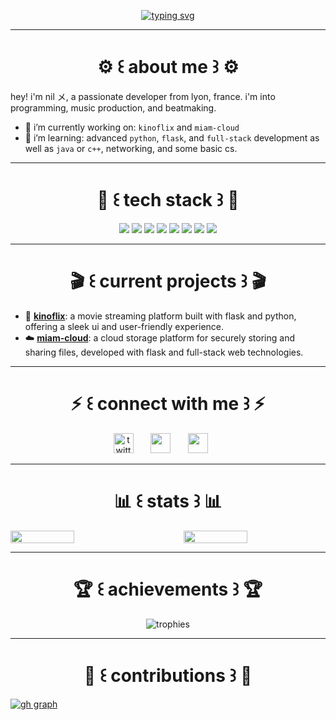<p align="center">
  <a href="https://git.io/typing-svg"><img src="https://readme-typing-svg.herokuapp.com?font=helvetica+neue&duration=4000&pause=2000&color=f70000&width=435&lines=%F0%9F%93%9D+welcome+to+nildontsleep's+github+%F0%9F%93%9D;%F0%9F%93%9D+enjoy+your+visit+and+leave+a+star+%F0%9F%93%9D" alt="typing svg" /></a>
</p>

---

<h1 align="center"> ⚙️ ꒰ about me ꒱ ⚙️ </h1>

hey! i'm nil メ, a passionate developer from lyon, france. i'm into programming, music production, and beatmaking.

- 🔭 i’m currently working on: `kinoflix` and `miam-cloud`
- 🌱 i’m learning: advanced `python`, `flask`, and `full-stack` development as well as `java` or `c++`, networking, and some basic cs.

---

<h1 align="center"> 🔧 ꒰ tech stack ꒱ 🔧 </h1>

<div align="center">
  <img src="https://img.shields.io/badge/python-00aaff?style=for-the-badge&logo=python&logoColor=white" />
  <img src="https://img.shields.io/badge/flask-00aaff?style=for-the-badge&logo=flask&logoColor=white" />
  <img src="https://img.shields.io/badge/html5-00aaff?style=for-the-badge&logo=html5&logoColor=white" />
  <img src="https://img.shields.io/badge/css3-00aaff?style=for-the-badge&logo=css3&logoColor=white" />
  <img src="https://img.shields.io/badge/linux-00aaff?style=for-the-badge&logo=linux&logoColor=white" />
  <img src="https://img.shields.io/badge/javascript-00aaff?style=for-the-badge&logo=javascript&logoColor=white" />
  <img src="https://img.shields.io/badge/java-00aaff?style=for-the-badge&logo=openjdk&logoColor=white" />
  <img src="https://github-readme-stats.vercel.app/api/top-langs/?username=nildontsleep&layout=compact&langs_count=15&theme=dark&title_color=00aaff&bg_color=000000&text_color=ffffff" />
</div>

---

<h1 align="center"> 🎬 ꒰ current projects ꒱ 🎬 </h1>

- 🎥 [**kinoflix**](https://github.com/nildontsleep/kinoflix/tree/main): a movie streaming platform built with flask and python, offering a sleek ui and user-friendly experience.
- ☁️ [**miam-cloud**](https://github.com/nildontsleep/miam-cloud): a cloud storage platform for securely storing and sharing files, developed with flask and full-stack web technologies.  

---

<h1 align="center"> ⚡ ꒰ connect with me ꒱ ⚡ </h1>

<p align="center">
  <a href="https://twitter.com/nildontsleep"><img width="32px" alt="twitter" title="twitter" src="https://upload.wikimedia.org/wikipedia/commons/thumb/6/6f/logo_of_twitter.svg/1245px-logo_of_twitter.svg.png"/></a>
  &#8287;&#8287;&#8287;&#8287;&#8287;
  <a href="https://discord.gg/nfs8m346cb" alt="join my community"><img width="32px" src="https://upload.wikimedia.org/wikipedia/fr/thumb/4/4f/discord_logo_sans_texte.svg/213px-discord_logo_sans_texte.svg.png"/></a>
  &#8287;&#8287;&#8287;&#8287;&#8287;
  <a href="https://instagram.com/nildontsleep" alt="follow me on insta"><img width="32px" src="https://upload.wikimedia.org/wikipedia/commons/thumb/a/a5/instagram_icon.png/768px-instagram_icon.png"/></a>
  &#8287;&#8287;&#8287;&#8287;&#8287;
</p>

---

<h1 align="center"> 📊 ꒰ stats ꒱ 📊 </h1>

<div style="display: flex; justify-content: space-between; align-items: center; width: 100%;">
  <img width="45%" src="https://github-readme-stats.vercel.app/api?username=nildontsleep&theme=dark&title_color=00aaff&bg_color=000000&text_color=ffffff" />
  <img width="45%" src="http://github-readme-streak-stats.herokuapp.com/?user=nildontsleep&theme=dark&date_format=m%20j%5b%2c%20y%5d&ring=00aaff&fire=00aaff&sideNums=00aaff&background=000000&stroke=ffffff" />
</div>

---

<h1 align="center"> 🏆 ꒰ achievements ꒱ 🏆 </h1>

<p align="center">
  <img src="https://github-profile-trophy.vercel.app/?username=nildontsleep&theme=dark&title_color=00aaff&bg_color=000000&text_color=ffffff" alt="trophies" />
</p>

---

<h1 align="center"> 🤝 ꒰ contributions ꒱ 🤝 </h1>

[![gh graph](https://github-readme-activity-graph.vercel.app/graph?username=nildontsleep&theme=dark&bg_color=000000&color=00aaff&line=00aaff&point=00aaff&area=true&hide_border=true)](https://github.com/nildontsleep/github-readme-activity-graph)
